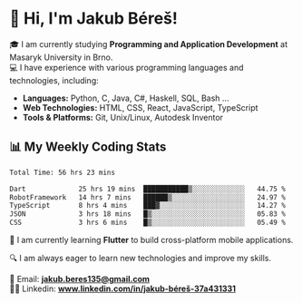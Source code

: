 # 👋 Hi, I'm Jakub Béreš!

🎓 I am currently studying **Programming and Application Development** at Masaryk University in Brno.  
💻 I have experience with various programming languages and technologies, including:  
   - **Languages:** Python, C, Java, C#, Haskell, SQL, Bash ...  
   - **Web Technologies:** HTML, CSS, React, JavaScript, TypeScript  
   - **Tools & Platforms:** Git, Unix/Linux, Autodesk Inventor

## 📊 My Weekly Coding Stats
<!--START_SECTION:waka-->

```txt
Total Time: 56 hrs 23 mins

Dart             25 hrs 19 mins  ███████████▒░░░░░░░░░░░░░   44.75 %
RobotFramework   14 hrs 7 mins   ██████▒░░░░░░░░░░░░░░░░░░   24.97 %
TypeScript       8 hrs 4 mins    ███▓░░░░░░░░░░░░░░░░░░░░░   14.27 %
JSON             3 hrs 18 mins   █▒░░░░░░░░░░░░░░░░░░░░░░░   05.83 %
CSS              3 hrs 6 mins    █▒░░░░░░░░░░░░░░░░░░░░░░░   05.49 %
```

<!--END_SECTION:waka-->

🚀 I am currently learning **Flutter** to build cross-platform mobile applications.  

🔍 I am always eager to learn new technologies and improve my skills.  

📩 Email:        **jakub.beres135@gmail.com**  
🧑‍💻 Linkedin:     **www.linkedin.com/in/jakub-béreš-37a431331**


